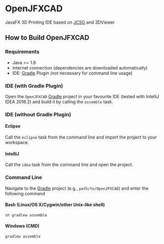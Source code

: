# OpenJFXCAD
JavaFX 3D Printing IDE based on [JCSG](https://github.com/miho/JCSG) and 3DViewer
## How to Build OpenJFXCAD

### Requirements

- Java >= 1.8
- Internet connection (dependencies are downloaded automatically)
- IDE: [Gradle](http://www.gradle.org/) Plugin (not necessary for command line usage)

### IDE (with Gradle Plugin)

Open the `OpenJFXCAD` [Gradle](http://www.gradle.org/) project in your favourite IDE (tested with IntelliJ IDEA 2016.2) and build it
by calling the `assemble` task.

### IDE (without Gradle Plugin)

#### Eclipse

Call the `eclipse` task from the command line and import the project to your workspace.

#### IntelliJ

Call the `idea` task from the command line and open the project.

### Command Line

Navigate to the [Gradle](http://www.gradle.org/) project (e.g., `path/to/OpenJFXCAD`) and enter the following command

#### Bash (Linux/OS X/Cygwin/other Unix-like shell)

    sh gradlew assemble
    
#### Windows (CMD)

    gradlew assemble

